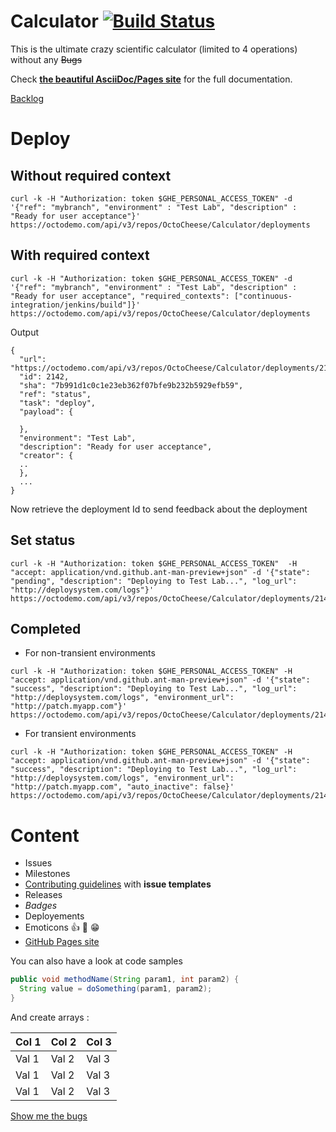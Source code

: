 # Calculator  [![Build Status](https://travisci.octodemoapps.com/OctoCheese/Calculator.svg?token=wYtKbMf727cmJBBMbSRW&branch=master)](https://travisci.octodemoapps.com/OctoCheese/Calculator)

This is the ultimate crazy scientific calculator (limited to 4 operations) without any ~~Bugs~~

Check [**the beautiful AsciiDoc/Pages site**](https://pages.octodemo.com/OctoCheese/Calculator/) for the full documentation. 

[Backlog](https://octodemo.com/OctoCheese/Calculator/issues?q=is%3Aopen+is%3Aissue+label%3ABacklog)

# Deploy
## Without required context
```
curl -k -H "Authorization: token $GHE_PERSONAL_ACCESS_TOKEN" -d '{"ref": "mybranch", "environment" : "Test Lab", "description" : "Ready for user acceptance"}' https://octodemo.com/api/v3/repos/OctoCheese/Calculator/deployments
```

## With required context
```
curl -k -H "Authorization: token $GHE_PERSONAL_ACCESS_TOKEN" -d '{"ref": "mybranch", "environment" : "Test Lab", "description" : "Ready for user acceptance", "required_contexts": ["continuous-integration/jenkins/build"]}' https://octodemo.com/api/v3/repos/OctoCheese/Calculator/deployments
```

Output

```
{
  "url": "https://octodemo.com/api/v3/repos/OctoCheese/Calculator/deployments/2142",
  "id": 2142,
  "sha": "7b991d1c0c1e23eb362f07bfe9b232b5929efb59",
  "ref": "status",
  "task": "deploy",
  "payload": {

  },
  "environment": "Test Lab",
  "description": "Ready for user acceptance",
  "creator": {
  ..
  },
  ...
}
```

Now retrieve the deployment Id to send feedback about the deployment

## Set status

```
curl -k -H "Authorization: token $GHE_PERSONAL_ACCESS_TOKEN"  -H "accept: application/vnd.github.ant-man-preview+json" -d '{"state": "pending", "description": "Deploying to Test Lab...", "log_url": "http://deploysystem.com/logs"}' https://octodemo.com/api/v3/repos/OctoCheese/Calculator/deployments/2142/statuses
```

## Completed
- For non-transient environments

```
curl -k -H "Authorization: token $GHE_PERSONAL_ACCESS_TOKEN" -H "accept: application/vnd.github.ant-man-preview+json" -d '{"state": "success", "description": "Deploying to Test Lab...", "log_url": "http://deploysystem.com/logs", "environment_url": "http://patch.myapp.com"}' https://octodemo.com/api/v3/repos/OctoCheese/Calculator/deployments/2142/statuses
```

- For transient environments

```
curl -k -H "Authorization: token $GHE_PERSONAL_ACCESS_TOKEN" -H "accept: application/vnd.github.ant-man-preview+json" -d '{"state": "success", "description": "Deploying to Test Lab...", "log_url": "http://deploysystem.com/logs", "environment_url": "http://patch.myapp.com", "auto_inactive": false}' https://octodemo.com/api/v3/repos/OctoCheese/Calculator/deployments/2142/statuses
```


# Content
- Issues
- Milestones
- [Contributing guidelines](https://octodemo.com/OctoCheese/Calculator/blob/master/CONTRIBUTING.md) with **issue templates**
- Releases
- *Badges*
- Deployements
- Emoticons :+1: :tada: :grin:
- [GitHub Pages site]( https://octodemo.com/pages/OctoCheese/Calculator)

You can also have a look at code samples
```java
public void methodName(String param1, int param2) {
  String value = doSomething(param1, param2);
}
````

And create arrays :

|Col 1|Col 2|Col 3|
|-----|-----|-----|
|Val 1|Val 2|Val 3|
|Val 1|Val 2|Val 3|
|Val 1|Val 2|Val 3|


[Show me the bugs](https://octodemo.com/OctoCheese/Calculator/issues?q=is%3Aopen+is%3Aissue+label%3A%22bug+-+severity+1%22)

